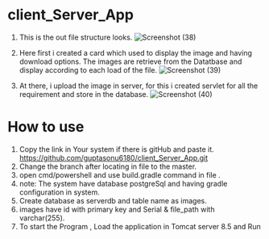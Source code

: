 # client_Server_App
1. This is the out file structure looks.
![Screenshot (38)](https://github.com/guptasonu6180/client_Server_App/assets/78613943/9872656a-32c2-48c8-8331-64a674010ffd)

2. Here first i created a card which used to display the image and having download options.
   The images are retrieve from the Datatbase and display according to each load of the file.
   ![Screenshot (39)](https://github.com/guptasonu6180/client_Server_App/assets/78613943/86aad212-161e-4c44-8f3d-05c2c429c35d)

3. At there, i upload the image in server, for this i created servlet for all the requirement and store in the database.
 ![Screenshot (40)](https://github.com/guptasonu6180/client_Server_App/assets/78613943/fbcfc68d-ace4-442b-97b4-2ba28aac9f6c)

# How to use

1. Copy the link in Your system if there is gitHub and paste it.
   https://github.com/guptasonu6180/client_Server_App.git
2. Change the branch after locating in file to the master.
3. open cmd/powershell and use build.gradle command in file .
4. note: The system have database postgreSql and having gradle configuration in system.
5. Create database as serverdb and table name as images.
6. images have id with primary key and Serial & file_path with varchar(255).
7. To start the Program , Load the application in Tomcat server 8.5 and Run
